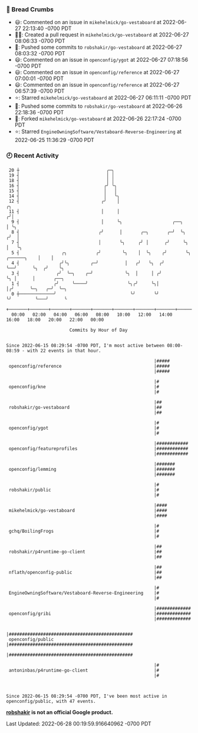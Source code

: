 ### 🍞 Bread Crumbs

 * 😃: Commented on an issue in `mikehelmick/go-vestaboard` at 2022-06-27 22:13:40 -0700 PDT
 * ✍🏼: Created a pull request in `mikehelmick/go-vestaboard` at 2022-06-27 08:06:33 -0700 PDT
 * 🚢: Pushed some commits to `robshakir/go-vestaboard` at 2022-06-27 08:03:32 -0700 PDT
 * 😃: Commented on an issue in `openconfig/ygot` at 2022-06-27 07:18:56 -0700 PDT
 * 😃: Commented on an issue in `openconfig/reference` at 2022-06-27 07:00:01 -0700 PDT
 * 😃: Commented on an issue in `openconfig/reference` at 2022-06-27 06:57:39 -0700 PDT
 * ⭐️: Starred `mikehelmick/go-vestaboard` at 2022-06-27 06:11:11 -0700 PDT
 * 🚢: Pushed some commits to `robshakir/go-vestaboard` at 2022-06-26 22:18:36 -0700 PDT
 * 🍴: Forked `mikehelmick/go-vestaboard` at 2022-06-26 22:17:24 -0700 PDT
 * ⭐️: Starred `EngineOwningSoftware/Vestaboard-Reverse-Engineering` at 2022-06-25 11:36:29 -0700 PDT

### 🕘 Recent Activity
```
 20 ┼                                 ╭─╮
 19 ┤                                 │ │
 18 ┤                                 │ │
 16 ┤                                ╭╯ ╰╮
 15 ┤                                │   │
 14 ┤                                │   ╰╮
 12 ┤                               ╭╯    │                                           ╭╮
 11 ┤                               │     │                                          ╭╯│
  9 ┤                               │     ╰╮                   ╭──╮                  │ ╰╮
  8 ┤                              ╭╯      │       ╭─╮       ╭─╯  ╰╮                ╭╯  │
  7 ┤                              │       ╰╮     ╭╯ │      ╭╯     ╰╮               │   ╰╮
  5 ┤                ╭╮           ╭╯        ╰╮    │  ╰╮    ╭╯       ╰╮  ╭──────╮    │    │
  4 ┤               ╭╯╰╮        ╭─╯          │   ╭╯   ╰╮  ╭╯         ╰──╯      ╰╮  ╭╯    ╰╮
  3 ┤              ╭╯  ╰─╮    ╭─╯            ╰╮  │     │ ╭╯                     ╰╮ │      │       ╭──╮
  1 ┤             ╭╯     ╰────╯               ╰╮╭╯     ╰╮│                       │╭╯      ╰─╮   ╭─╯  ╰─╮
  0 ┼─────────────╯                            ╰╯       ╰╯                       ╰╯         ╰───╯      ╰
    +───────+───────+───────+───────+───────+───────+───────+───────+───────+───────+───────+───────+────
  00:00   02:00   04:00   06:00   08:00   10:00   12:00   14:00   16:00   18:00   20:00   22:00   00:00   

						Commits by Hour of Day


Since 2022-06-15 08:29:54 -0700 PDT, I'm most active between 08:00-08:59 - with 22 events in that hour.

```



```
                                                        |#####
 openconfig/reference                                   |#####
                                                        |#####

                                                        |#
 openconfig/kne                                         |#
                                                        |#

                                                        |##
 robshakir/go-vestaboard                                |##
                                                        |##

                                                        |#
 openconfig/ygot                                        |#
                                                        |#

                                                        |############
 openconfig/featureprofiles                             |############
                                                        |############

                                                        |#######
 openconfig/lemming                                     |#######
                                                        |#######

                                                        |#
 robshakir/public                                       |#
                                                        |#

                                                        |####
 mikehelmick/go-vestaboard                              |####
                                                        |####

                                                        |#
 gchq/BoilingFrogs                                      |#
                                                        |#

                                                        |##
 robshakir/p4runtime-go-client                          |##
                                                        |##

                                                        |##
 nflath/openconfig-public                               |##
                                                        |##

                                                        |#
 EngineOwningSoftware/Vestaboard-Reverse-Engineering    |#
                                                        |#

                                                        |#############
 openconfig/gribi                                       |#############
                                                        |#############

                                                        |###############################################
 openconfig/public                                      |###############################################
                                                        |###############################################

                                                        |#
 antoninbas/p4runtime-go-client                         |#
                                                        |#



Since 2022-06-15 08:29:54 -0700 PDT, I've been most active in openconfig/public, with 47 events.

```
**[robshakir](mailto:robjs@google.com) is not an official Google product.**  


Last Updated: 2022-06-28 00:19:59.916640962 -0700 PDT
